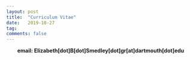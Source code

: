 ```yaml
---
layout: post
title:  "Curriculum Vitae"
date:   2019-10-27
tag:
comments: false
---
```


<center><b>email: Elizabeth[dot]B[dot]Smedley[dot]gr[at]dartmouth[dot]edu</b></center>



<object data="https://raw.githubusercontent.com/ebsmedley/ebsmedley.github.io/master/assets/Smedley_CV_2019.pdf" width="1000" height="1000" type='application/pdf'/></object>